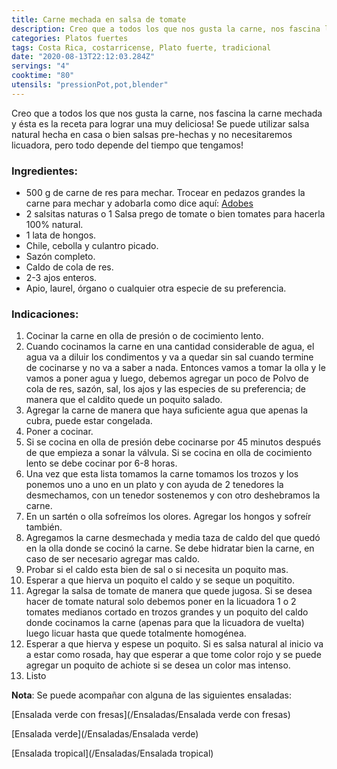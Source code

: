 ```yaml
---
title: Carne mechada en salsa de tomate
description: Creo que a todos los que nos gusta la carne, nos fascina la carne mechada y ésta es la receta para lograr una muy deliciosa!
categories: Platos fuertes
tags: Costa Rica, costarricense, Plato fuerte, tradicional
date: "2020-08-13T22:12:03.284Z"
servings: "4"
cooktime: "80"
utensils: "pressionPot,pot,blender"
---
```

Creo que a todos los que nos gusta la carne, nos fascina la carne mechada y ésta es la receta para lograr una muy deliciosa! Se puede utilizar salsa natural hecha en casa o bien salsas pre-hechas y no necesitaremos licuadora, pero todo depende del tiempo que tengamos!

### Ingredientes:

- 500 g de carne de res para mechar. Trocear en pedazos grandes la carne para mechar y adobarla como dice aquí: [Adobes](/Adobes/#res)
- 2 salsitas naturas o 1 Salsa prego de tomate o bien tomates para hacerla 100% natural.
- 1 lata de hongos.
- Chile, cebolla y culantro picado.
- Sazón completo.
- Caldo de cola de res.
- 2-3 ajos enteros.
- Apio, laurel, órgano o cualquier otra especie de su preferencia.

### Indicaciones:

1. Cocinar la carne en olla de presión o de cocimiento lento. 
2. Cuando cocinamos la carne en una cantidad considerable de agua, el agua va a diluir los condimentos y va a quedar sin sal cuando termine de cocinarse y no va a saber a nada. Entonces vamos a tomar la olla y le vamos a poner agua y luego, debemos agregar un poco de Polvo de cola de res, sazón, sal, los ajos y las especies de su preferencia; de manera que el caldito quede un poquito salado.
3. Agregar la carne de manera que haya suficiente agua que apenas la cubra, puede estar congelada.
4. Poner a cocinar.
5. Si se cocina en olla de presión debe cocinarse por 45 minutos después de que empieza a sonar la válvula. Si se cocina en olla de cocimiento lento se debe cocinar por 6-8 horas.
6. Una vez que esta lista tomamos la carne tomamos los trozos y los ponemos uno a uno en un plato y con ayuda de 2 tenedores la desmechamos, con un tenedor sostenemos y con otro deshebramos la carne.
7. En un sartén o olla sofreímos los olores. Agregar los hongos y sofreír también.
8. Agregamos la carne desmechada y media taza de caldo del que quedó en la olla donde se cocinó la carne. Se debe hidratar bien la carne, en caso de ser necesario agregar mas caldo.
9. Probar si el caldo esta bien de sal o si necesita un poquito mas.
10. Esperar a que hierva un poquito el caldo y se seque un poquitito.
11. Agregar la salsa de tomate de manera que quede jugosa. Si se desea hacer de tomate natural solo debemos poner en la licuadora 1 o 2 tomates medianos cortado en trozos grandes y un poquito del caldo donde cocinamos la carne (apenas para que la licuadora de vuelta) luego licuar hasta que quede totalmente homogénea. 
12. Esperar a que hierva y espese un poquito. Si es salsa natural al inicio va a estar como rosada, hay que esperar a que tome color rojo y se puede agregar un poquito de achiote si se desea un color mas intenso.
13. Listo 

**Nota**: Se puede acompañar con alguna de las siguientes ensaladas:

[Ensalada verde con fresas](/Ensaladas/Ensalada verde con fresas)

[Ensalada verde](/Ensaladas/Ensalada verde)

[Ensalada tropical](/Ensaladas/Ensalada tropical)